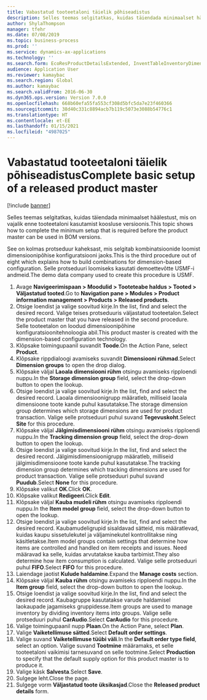 ```yaml
---
title: Vabastatud tooteetaloni täielik põhiseadistus
description: Selles teemas selgitatkas, kuidas täiendada minimaalset häälestust, mis on vajalik enne tooteetaloni kasutamist koosluse versioonis.
author: ShylaThompson
manager: tfehr
ms.date: 07/08/2019
ms.topic: business-process
ms.prod: ''
ms.service: dynamics-ax-applications
ms.technology: ''
ms.search.form: EcoResProductDetailsExtended, InventTableInventoryDimensionGroups, InventItemOrderSetup
audience: Application User
ms.reviewer: kamaybac
ms.search.region: Global
ms.author: kamaybac
ms.search.validFrom: 2016-06-30
ms.dyn365.ops.version: Version 7.0.0
ms.openlocfilehash: 668b60efa55fa553cf308d5bfc5da7e23f460366
ms.sourcegitcommit: 38d40c331c8894acb7b119c5073e3088b54776c1
ms.translationtype: HT
ms.contentlocale: et-EE
ms.lasthandoff: 01/15/2021
ms.locfileid: "4987025"
---
```

# <a name="complete-basic-setup-of-a-released-product-master"></a><span data-ttu-id="310ce-103">Vabastatud tooteetaloni täielik põhiseadistus</span><span class="sxs-lookup"><span data-stu-id="310ce-103">Complete basic setup of a released product master</span></span>

[!include [banner](../../includes/banner.md)]

<span data-ttu-id="310ce-104">Selles teemas selgitatkas, kuidas täiendada minimaalset häälestust, mis on vajalik enne tooteetaloni kasutamist koosluse versioonis.</span><span class="sxs-lookup"><span data-stu-id="310ce-104">This topic shows how to complete the minimum setup that is required before the product master can be used in BOM versions.</span></span>

<span data-ttu-id="310ce-105">See on kolmas protseduur kaheksast, mis selgitab kombinatsioonide loomist dimensioonipõhise konfiguratsiooni jaoks.</span><span class="sxs-lookup"><span data-stu-id="310ce-105">This is the third procedure out of eight which explains how to build combinations for dimension-based configuration.</span></span> <span data-ttu-id="310ce-106">Selle protseduuri loomiseks kasutati demoettevõtte USMF-i andmeid.</span><span class="sxs-lookup"><span data-stu-id="310ce-106">The demo data company used to create this procedure is USMF.</span></span>

1. <span data-ttu-id="310ce-107">Avage **Navigeerimispaan > Moodulid > Tooteteabe haldus > Tooted > Väljastatud tooted**.</span><span class="sxs-lookup"><span data-stu-id="310ce-107">Go to **Navigation pane > Modules > Product information management > Products > Released products**.</span></span>
2. <span data-ttu-id="310ce-108">Otsige loendist ja valige soovitud kirje.</span><span class="sxs-lookup"><span data-stu-id="310ce-108">In the list, find and select the desired record.</span></span> <span data-ttu-id="310ce-109">Valige teises protseduuris väljastatud tooteetalon.</span><span class="sxs-lookup"><span data-stu-id="310ce-109">Select the product master that you have released in the second procedure.</span></span> <span data-ttu-id="310ce-110">Selle tooteetalon on loodud dimensioonipõhine konfiguratsioonitehnoloogia abil.</span><span class="sxs-lookup"><span data-stu-id="310ce-110">This product master is created with the dimension-based configuration technology.</span></span>  
3. <span data-ttu-id="310ce-111">Klõpsake toimingupaanil suvandit **Toode**.</span><span class="sxs-lookup"><span data-stu-id="310ce-111">On the Action Pane, select **Product**.</span></span>
4. <span data-ttu-id="310ce-112">Klõpsake rippdialoogi avamiseks suvandit **Dimensiooni rühmad**.</span><span class="sxs-lookup"><span data-stu-id="310ce-112">Select **Dimension groups** to open the drop dialog.</span></span>
5. <span data-ttu-id="310ce-113">Klõpsake väljal **Laoala dimensiooni rühm** otsingu avamiseks ripploendi nuppu.</span><span class="sxs-lookup"><span data-stu-id="310ce-113">In the **Storage dimension group** field, select the drop-down button to open the lookup.</span></span>
6. <span data-ttu-id="310ce-114">Otsige loendist ja valige soovitud kirje.</span><span class="sxs-lookup"><span data-stu-id="310ce-114">In the list, find and select the desired record.</span></span> <span data-ttu-id="310ce-115">Laoala dimensioonigrupp määratleb, milliseid laoala dimensioone toote kande puhul kasutatakse.</span><span class="sxs-lookup"><span data-stu-id="310ce-115">The storage dimension group determines which storage dimensions are used for product transaction.</span></span> <span data-ttu-id="310ce-116">Valige selle protseduuri puhul suvand **Tegevuskoht**.</span><span class="sxs-lookup"><span data-stu-id="310ce-116">Select **Site** for this procedure.</span></span>  
7. <span data-ttu-id="310ce-117">Klõpsake väljal **Jälgimisdimensiooni rühm** otsingu avamiseks ripploendi nuppu.</span><span class="sxs-lookup"><span data-stu-id="310ce-117">In the **Tracking dimension group** field, select the drop-down button to open the lookup.</span></span>
8. <span data-ttu-id="310ce-118">Otsige loendist ja valige soovitud kirje.</span><span class="sxs-lookup"><span data-stu-id="310ce-118">In the list, find and select the desired record.</span></span> <span data-ttu-id="310ce-119">Jälgimisdimensioonigrupp määratleb, milliseid jälgimisdimensioone toote kande puhul kasutatakse.</span><span class="sxs-lookup"><span data-stu-id="310ce-119">The tracking dimension group determines which tracking dimensions are used for product transaction.</span></span> <span data-ttu-id="310ce-120">Valige selle protseduuri puhul suvand **Puudub**.</span><span class="sxs-lookup"><span data-stu-id="310ce-120">Select **None** for this procedure.</span></span>  
9. <span data-ttu-id="310ce-121">Klõpsake valikut **OK**.</span><span class="sxs-lookup"><span data-stu-id="310ce-121">Click **OK**.</span></span>
10. <span data-ttu-id="310ce-122">Klõpsake valikut **Redigeeri**.</span><span class="sxs-lookup"><span data-stu-id="310ce-122">Click **Edit**.</span></span>
11. <span data-ttu-id="310ce-123">Klõpsake väljal **Kauba mudeli rühm** otsingu avamiseks ripploendi nuppu.</span><span class="sxs-lookup"><span data-stu-id="310ce-123">In the **Item model group** field, select the drop-down button to open the lookup.</span></span>
12. <span data-ttu-id="310ce-124">Otsige loendist ja valige soovitud kirje.</span><span class="sxs-lookup"><span data-stu-id="310ce-124">In the list, find and select the desired record.</span></span> <span data-ttu-id="310ce-125">Kaubamudeligrupid sisaldavad sätteid, mis määratlevad, kuidas kaupu sissetulekutel ja väljaminekutel kontrollitakse ning käsitletakse.</span><span class="sxs-lookup"><span data-stu-id="310ce-125">Item model groups contain settings that determine how items are controlled and handled on item receipts and issues.</span></span> <span data-ttu-id="310ce-126">Need määravad ka selle, kuidas arvutatakse kauba tarbimist.</span><span class="sxs-lookup"><span data-stu-id="310ce-126">They also determine how item consumption is calculated.</span></span> <span data-ttu-id="310ce-127">Valige selle protseduuri puhul **FIFO**.</span><span class="sxs-lookup"><span data-stu-id="310ce-127">Select **FIFO** for this procedure.</span></span>  
13. <span data-ttu-id="310ce-128">Laiendage jaotist **Kulude haldamine**.</span><span class="sxs-lookup"><span data-stu-id="310ce-128">Expand the **Manage costs** section.</span></span>
14. <span data-ttu-id="310ce-129">Klõpsake väljal **Kauba rühm** otsingu avamiseks ripploendi nuppu.</span><span class="sxs-lookup"><span data-stu-id="310ce-129">In the **Item group** field, select the drop-down button to open the lookup.</span></span>
15. <span data-ttu-id="310ce-130">Otsige loendist ja valige soovitud kirje.</span><span class="sxs-lookup"><span data-stu-id="310ce-130">In the list, find and select the desired record.</span></span> <span data-ttu-id="310ce-131">Kaubagruppe kasutatakse varude haldamisel laokaupade jagamiseks gruppidesse.</span><span class="sxs-lookup"><span data-stu-id="310ce-131">Item groups are used to manage inventory by dividing inventory items into groups.</span></span> <span data-ttu-id="310ce-132">Valige selle protseduuri puhul **CarAudio**.</span><span class="sxs-lookup"><span data-stu-id="310ce-132">Select **CarAudio** for this procedure.</span></span>  
16. <span data-ttu-id="310ce-133">Valige toimingupaanil nupp **Plaan**.</span><span class="sxs-lookup"><span data-stu-id="310ce-133">On the Action Pane, select **Plan**.</span></span>
17. <span data-ttu-id="310ce-134">Valige **Vaiketellimuse sätted**.</span><span class="sxs-lookup"><span data-stu-id="310ce-134">Select **Default order settings**.</span></span>
18. <span data-ttu-id="310ce-135">Valige suvand **Vaiketellimuse tüübi väli**.</span><span class="sxs-lookup"><span data-stu-id="310ce-135">In the **Default order type field**, select an option.</span></span> <span data-ttu-id="310ce-136">Valige suvand **Tootmine** määramaks, et selle tooteetaloni vaikimisi tarnesuvand on selle tootmine.</span><span class="sxs-lookup"><span data-stu-id="310ce-136">Select **Production** to specify that the default supply option for this product master is to produce it.</span></span>  
19. <span data-ttu-id="310ce-137">Valige käsk **Salvesta**.</span><span class="sxs-lookup"><span data-stu-id="310ce-137">Select **Save**.</span></span>
20. <span data-ttu-id="310ce-138">Sulgege leht.</span><span class="sxs-lookup"><span data-stu-id="310ce-138">Close the page.</span></span>
21. <span data-ttu-id="310ce-139">Sulgege vorm **Väljastatud toote üksikasjad**.</span><span class="sxs-lookup"><span data-stu-id="310ce-139">Close the **Released product details** form.</span></span>

